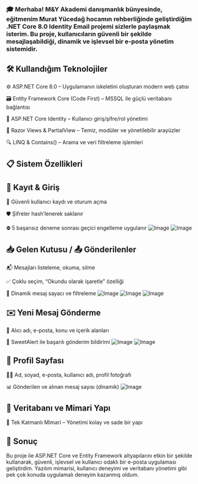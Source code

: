 ### 🎓 Merhaba! M&Y Akademi danışmanlık bünyesinde, eğitmenim Murat Yücedağ hocamın rehberliğinde geliştirdiğim .NET Core 8.0 Identity Email projemi sizlerle paylaşmak isterim. Bu proje, kullanıcıların güvenli bir şekilde mesajlaşabildiği, dinamik ve işlevsel bir e-posta yönetim sistemidir.

## 🛠️ Kullandığım Teknolojiler

⚙️ ASP.NET Core 8.0 – Uygulamanın iskeletini oluşturan modern web çatısı

🗃️ Entity Framework Core (Code First) – MSSQL ile güçlü veritabanı bağlantısı

🔐 ASP.NET Core Identity – Kullanıcı giriş/şifre/rol yönetimi

🧩 Razor Views & PartialView – Temiz, modüler ve yönetilebilir arayüzler

🔍 LINQ & Contains() – Arama ve veri filtreleme işlemleri

## 📋 Sistem Özellikleri

## 📝 Kayıt & Giriş

🔑 Güvenli kullanıcı kaydı ve oturum açma

🛡️ Şifreler hash’lenerek saklanır

⛔ 5 başarısız deneme sonrası geçici engelleme uygulanır
![Image](https://github.com/user-attachments/assets/2489cd4e-cc7d-4e58-9571-685c41f3f1d7)
![Image](https://github.com/user-attachments/assets/f7f1838b-c022-4cf2-9e6d-e768a930ea57)

## 📥 Gelen Kutusu / 📤 Gönderilenler 

📬 Mesajları listeleme, okuma, silme

✅ Çoklu seçim, “Okundu olarak işaretle” özelliği

🔄 Dinamik mesaj sayacı ve filtreleme
![Image](https://github.com/user-attachments/assets/9783a3eb-a909-406e-9cc8-fd4bcda26e1d)
![Image](https://github.com/user-attachments/assets/4d55e36f-89b9-4f9a-bc36-faef6c83cbe1)
![Image](https://github.com/user-attachments/assets/95136e92-2bea-4536-a8cb-3df3f8ed8f91)

## ✉️ Yeni Mesaj Gönderme

👤 Alıcı adı, e-posta, konu ve içerik alanları

📩 SweetAlert ile başarılı gönderim bildirimi
![Image](https://github.com/user-attachments/assets/9ff3d33d-c88c-418d-a0ce-87ce351a88b8)
![Image](https://github.com/user-attachments/assets/b79886b1-0564-4f50-ac10-9f24768e9a4d)

## 👤 Profil Sayfası

🧑‍💼 Ad, soyad, e-posta, kullanıcı adı, profil fotoğrafı

📊 Gönderilen ve alınan mesaj sayısı (dinamik)
![Image](https://github.com/user-attachments/assets/cc7c618d-9da8-44bc-98b7-a176935470f7)

## 💾 Veritabanı ve Mimari Yapı

🧱 Tek Katmanlı Mimari – Yönetimi kolay ve sade bir yapı


## 🚀 Sonuç

Bu proje ile ASP.NET Core ve Entity Framework altyapılarını etkin bir şekilde kullanarak, güvenli, işlevsel ve kullanıcı odaklı bir e-posta uygulaması geliştirdim. Yazılım mimarisi, kullanıcı deneyimi ve veritabanı yönetimi gibi pek çok konuda uygulamalı deneyim kazanmış oldum.
